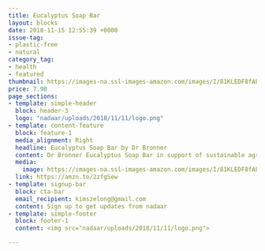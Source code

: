 ```yaml
---
title: Eucalyptus Soap Bar
layout: blocks
date: 2018-11-15 12:55:39 +0000
issue-tag:
- plastic-free
- natural
category_tag:
- health
- featured
thumbnail: https://images-na.ssl-images-amazon.com/images/I/81KLEDF8fAL._SL1500_.jpg
price: 7.90
page_sections:
- template: simple-header
  block: header-3
  logo: "nadaar/uploads/2018/11/11/logo.png"
- template: content-feature
  block: feature-1
  media_alignment: Right
  headline: Eucalyptus Soap Bar by Dr Bronner
  content: Dr Bronner Eucalyptus Soap Bar in support of sustainable agriculture, farmworker health and ecological processing methods
  media:
    image: https://images-na.ssl-images-amazon.com/images/I/81KLEDF8fAL._SL1500_.jpg
  link: https://amzn.to/2zfgSew
- template: signup-bar
  block: cta-bar
  email_recipient: kimszelong@gmail.com
  content: Sign up to get updates from nadaar
- template: simple-footer
  block: footer-1
  content: <img src="nadaar/uploads/2018/11/11/logo.png">

---
```

